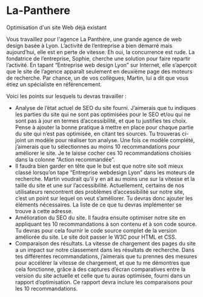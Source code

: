 # La-Panthere
Optimisation d'un site Web déjà existant

Vous travaillez pour l'agence La Panthère, une grande agence de web design basée à Lyon. L’activité de l’entreprise a bien démarré mais aujourd’hui, 
elle est en perte de vitesse. Eh oui, la concurrence est rude. La fondatrice de l’entreprise, Sophie, cherche une solution pour faire repartir l’activité. 
En tapant “Entreprise web design Lyon” sur Internet, elle s’aperçoit que le site de l’agence apparaît seulement en deuxième page des moteurs de recherche.
Par chance, un de vos collègues, 
Martin, lui a dit que vous étiez un spécialiste en référencement.

Voici les points sur lesquels tu devras travailler : 

   - Analyse de l’état actuel de SEO du site fourni. J’aimerais que tu indiques les parties du site qui ne sont pas optimisées pour le SEO et/ou qui ne sont pas à jour en termes d’accessibilité, et que tu justifies tes choix. Pense à ajouter la bonne pratique à mettre en place pour chaque partie du site qui n’est pas optimisée, en citant tes sources. Tu trouveras ci-joint un modèle pour réaliser ton analyse. Une fois ce modèle complété, j’aimerais que tu sélectionnes au moins 10 recommandations pour améliorer le site. Je te laisse cocher ces 10 recommandations choisies dans la colonne “Action recommandée”.
   - Il faudra bien garder en tête que le but est que notre site soit mieux classé lorsqu’on tape “Entreprise webdesign Lyon” dans les moteurs de recherche. Martin voudrait qu’il y en ait au moins une sur la vitesse et la taille du site et une sur l’accessibilité. Actuellement, certains de nos utilisateurs rencontrent des problèmes d’accessibilité sur notre site, c’est un point sur lequel on veut s’améliorer. Tu devras donc ajouter les éléments nécessaires. La liste de ce que tu devras implémenter se trouve à cette adresse.
   - Amélioration du SEO du site. Il faudra ensuite optimiser notre site en appliquant tes 10 recommandations à son contenu et à son code source. Tu devras pour cela fournir le code source complet de la version améliorée du site. Le site doit passer le W3C pour HTML et CSS.
   - Comparaison des résultats. La vitesse de chargement des pages du site a un impact sur notre classement dans les résultats de recherche. Dans tes différentes recommandations, j’aimerais que tu prennes des mesures pour accélérer la vitesse de chargement, et que tu me démontres que cela fonctionne, grâce à des captures d’écran comparatives entre la version du site actuelle et celle que tu auras optimisée, fourni dans un rapport d’optimisation. Ce rapport devra inclure les comparaisons pour les 10 recommandations.
